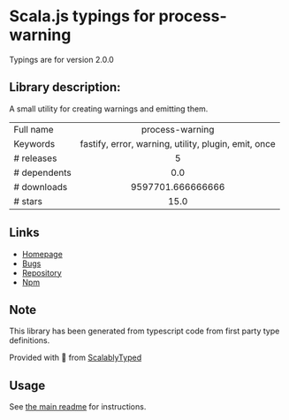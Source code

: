 
# Scala.js typings for process-warning

Typings are for version 2.0.0

## Library description:
A small utility for creating warnings and emitting them.

|                    |                 |
| ------------------ | :-------------: |
| Full name          | process-warning |
| Keywords           | fastify, error, warning, utility, plugin, emit, once |
| # releases         | 5 |
| # dependents       | 0.0 |
| # downloads        | 9597701.666666666 |
| # stars            | 15.0 |

## Links
- [Homepage](https://github.com/fastify/fastify-warning#readme)
- [Bugs](https://github.com/fastify/fastify-warning/issues)
- [Repository](https://github.com/fastify/process-warning)
- [Npm](https://www.npmjs.com/package/process-warning)
    


## Note
This library has been generated from typescript code from first party type definitions.

Provided with :purple_heart: from [ScalablyTyped](https://github.com/oyvindberg/ScalablyTyped)

## Usage
See [the main readme](../../readme.md) for instructions.


